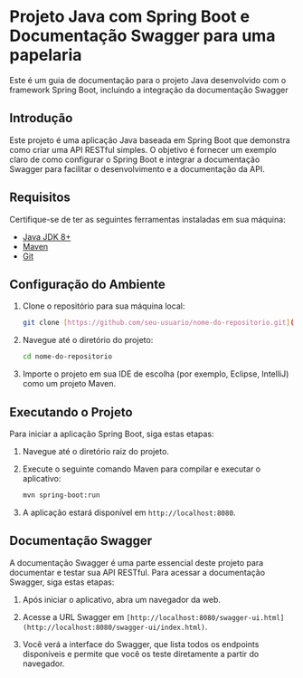 # Projeto Java com Spring Boot e Documentação Swagger para uma papelaria

Este é um guia de documentação para o projeto Java desenvolvido com o framework Spring Boot, incluindo a integração da documentação Swagger


## Introdução

Este projeto é uma aplicação Java baseada em Spring Boot que demonstra como criar uma API RESTful simples. O objetivo é fornecer um exemplo claro de como configurar o Spring Boot e integrar a documentação Swagger para facilitar o desenvolvimento e a documentação da API.

## Requisitos

Certifique-se de ter as seguintes ferramentas instaladas em sua máquina:

- [Java JDK 8+](https://www.oracle.com/java/technologies/javase-downloads.html)
- [Maven](https://maven.apache.org/download.cgi)
- [Git](https://git-scm.com/downloads)

## Configuração do Ambiente

1. Clone o repositório para sua máquina local:

   ```bash
   git clone [https://github.com/seu-usuario/nome-do-repositorio.git](https://github.com/ceerqueira/papelaria.git)
   ```

2. Navegue até o diretório do projeto:

   ```bash
   cd nome-do-repositorio
   ```

3. Importe o projeto em sua IDE de escolha (por exemplo, Eclipse, IntelliJ) como um projeto Maven.

## Executando o Projeto

Para iniciar a aplicação Spring Boot, siga estas etapas:

1. Navegue até o diretório raiz do projeto.

2. Execute o seguinte comando Maven para compilar e executar o aplicativo:

   ```bash
   mvn spring-boot:run
   ```

3. A aplicação estará disponível em `http://localhost:8080`.

## Documentação Swagger

A documentação Swagger é uma parte essencial deste projeto para documentar e testar sua API RESTful. Para acessar a documentação Swagger, siga estas etapas:

1. Após iniciar o aplicativo, abra um navegador da web.

2. Acesse a URL Swagger em `[http://localhost:8080/swagger-ui.html](http://localhost:8080/swagger-ui/index.html)`.

3. Você verá a interface do Swagger, que lista todos os endpoints disponíveis e permite que você os teste diretamente a partir do navegador.

